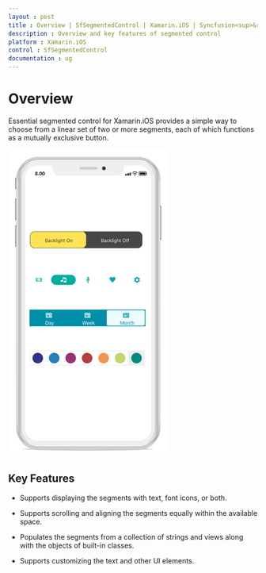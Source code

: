 ```yaml
---
layout : post
title : Overview | SfSegmentedControl | Xamarin.iOS | Syncfusion<sup>&reg;</sup>
description : Overview and key features of segmented control
platform : Xamarin.iOS
control : SfSegmentedControl
documentation : ug
---
```


# Overview

Essential segmented control for Xamarin.iOS provides a simple way to choose from a linear set of two or more segments, each of which functions as a mutually exclusive button.

![SegmentedControl overview in Xamarin.iOS](images/Overview/SegmentedControlOverview.png)

## Key Features

* Supports displaying the segments with text, font icons, or both.

* Supports scrolling and aligning the segments equally within the available space.

* Populates the segments from a collection of strings and views along with the objects of built-in classes.

* Supports customizing the text and other UI elements.
